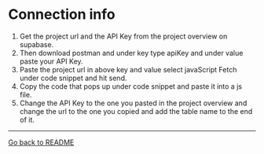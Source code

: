 # Connection info

1. Get the project url and the API Key from the project overview on supabase.
2. Then download postman and under key type apiKey and under value paste your API Key.
3. Paste the project url in above key and  value select javaScript Fetch under code snippet and hit send.
4. Copy the code that pops up under code snippet and paste it into a js file.
5. Change the API Key to the one you pasted in the project overview and change the url to the one you copied and add the table name to the end of it.

---
[Go back to README](../README.md)
